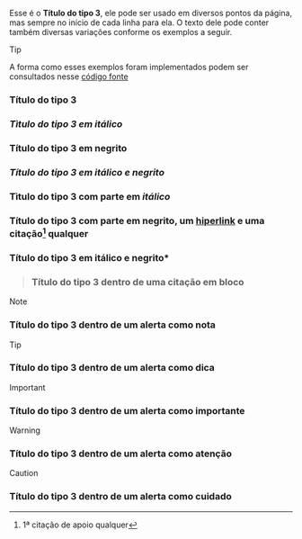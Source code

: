 Esse é o **Título do tipo 3**, ele pode ser usado em diversos pontos da página, mas sempre no início de cada linha para ela. O texto dele pode conter também diversas variações conforme os exemplos a seguir.

>[!TIP]
>A forma como esses exemplos foram implementados podem ser consultados nesse [código fonte](https://github.com/eportella/markdown-to-html-builder/tree/main/h3/README.md)

### Título do tipo 3
### *Tìtulo do tipo 3 em itálico*
### **Título do tipo 3 em negrito**
### ***Título do tipo 3 em itálico e negrito***
### Tìtulo do tipo 3 com parte em *itálico*
### Título do tipo 3 com parte em **negrito**, um [hiperlink](/README.md) e uma citação[^1] qualquer
### Título do tipo 3 em itálico e **negrito***

>### Título do tipo 3 dentro de uma citação em bloco

>[!NOTE]
>### Título do tipo 3 dentro de um alerta como nota

>[!TIP]
>### Título do tipo 3 dentro de um alerta como dica

>[!IMPORTANT]
>### Título do tipo 3 dentro de um alerta como importante

>[!WARNING]
>### Título do tipo 3 dentro de um alerta como atenção

>[!CAUTION]
>### Título do tipo 3 dentro de um alerta como cuidado

[^1]: 1ª citação de apoio qualquer